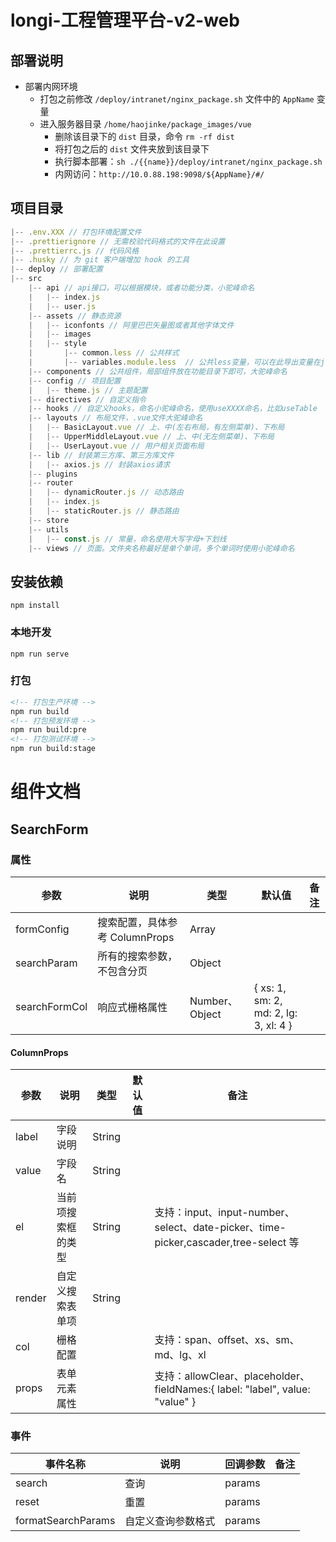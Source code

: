 # longi-工程管理平台-v2-web

## 部署说明

- 部署内网环境
  - 打包之前修改 `/deploy/intranet/nginx_package.sh` 文件中的 `AppName` 变量
  - 进入服务器目录 `/home/haojinke/package_images/vue`
    - 删除该目录下的 `dist` 目录，命令 `rm -rf dist`
    - 将打包之后的 `dist` 文件夹放到该目录下
    - 执行脚本部署：`sh ./{{name}}/deploy/intranet/nginx_package.sh`
    - 内网访问：`http://10.0.88.198:9098/${AppName}/#/`

## 项目目录

```js
|-- .env.XXX // 打包环境配置文件
|-- .prettierignore // 无需校验代码格式的文件在此设置
|-- .prettierrc.js // 代码风格
|-- .husky // 为 git 客户端增加 hook 的工具
|-- deploy // 部署配置
|-- src
    |-- api // api接口，可以根据模块，或者功能分类，小驼峰命名
    |   |-- index.js
    |   |-- user.js
    |-- assets // 静态资源
    |   |-- iconfonts // 阿里巴巴矢量图或者其他字体文件
    |   |-- images
    |   |-- style
    |       |-- common.less // 公共样式
    |       |-- variables.module.less  // 公共less变量，可以在此导出变量在js中使用
    |-- components // 公共组件，局部组件放在功能目录下即可，大驼峰命名
    |-- config // 项目配置
    |   |-- theme.js // 主题配置
    |-- directives // 自定义指令
    |-- hooks // 自定义hooks，命名小驼峰命名，使用useXXXX命名，比如useTable
    |-- layouts // 布局文件，.vue文件大驼峰命名
    |   |-- BasicLayout.vue // 上、中(左右布局，有左侧菜单)、下布局
    |   |-- UpperMiddleLayout.vue // 上、中(无左侧菜单)、下布局
    |   |-- UserLayout.vue // 用户相关页面布局
    |-- lib // 封装第三方库、第三方库文件
    |   |-- axios.js // 封装axios请求
    |-- plugins
    |-- router
    |   |-- dynamicRouter.js // 动态路由
    |   |-- index.js
    |   |-- staticRouter.js // 静态路由
    |-- store
    |-- utils
    |   |-- const.js // 常量，命名使用大写字母+下划线
    |-- views // 页面。文件夹名称最好是单个单词，多个单词时使用小驼峰命名

```

## 安装依赖

```
npm install
```

### 本地开发

```
npm run serve
```

### 打包

```html
<!-- 打包生产环境 -->
npm run build
<!-- 打包预发环境 -->
npm run build:pre
<!-- 打包测试环境 -->
npm run build:stage
```

# 组件文档

## SearchForm

### 属性

| 参数          | 说明                           | 类型           | 默认值                                | 备注 |
| ------------- | ------------------------------ | -------------- | ------------------------------------- | ---- |
| formConfig    | 搜索配置，具体参考 ColumnProps | Array          |                                       |      |
| searchParam   | 所有的搜索参数，不包含分页     | Object         |                                       |      |
| searchFormCol | 响应式栅格属性                 | Number、Object | { xs: 1, sm: 2, md: 2, lg: 3, xl: 4 } |      |

#### ColumnProps

| 参数   | 说明               | 类型   | 默认值 | 备注                                                                                |
| ------ | ------------------ | ------ | ------ | ----------------------------------------------------------------------------------- |
| label  | 字段说明           | String |        |
| value  | 字段名             | String |        |
| el     | 当前项搜索框的类型 | String |        | 支持：input、input-number、select、date-picker、time-picker,cascader,tree-select 等 |
| render | 自定义搜索表单项   | String |        |                                                                                     |
| col    | 栅格配置           |        |        | 支持：span、offset、xs、sm、md、lg、xl                                              |
| props  | 表单元素属性       |        |        | 支持：allowClear、placeholder、fieldNames:{ label: "label", value: "value" }        |

### 事件

| 事件名称           | 说明               | 回调参数 | 备注 |
| ------------------ | ------------------ | -------- | ---- |
| search             | 查询               | params   |      |
| reset              | 重置               | params   |      |
| formatSearchParams | 自定义查询参数格式 | params   |      |

